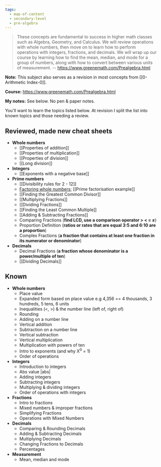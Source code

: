 ```yaml
---
tags:
  - map-of-content
  - secondary-level
  - pre-algebra
---
```


> These concepts are fundamental to success in higher math classes such as Algebra, Geometry, and Calculus. We will review operations with whole numbers, then move on to learn how to perform operations with integers, fractions, and decimals. We will wrap up our course by learning how to find the mean, median, and mode for a group of numbers, along with how to convert between various units of measurement.
> -- https://www.greenemath.com/Prealgebra.html

**Note:** This subject also serves as a revision in most concepts from [[0-Arithmetic Index-0]].

**Course:**
https://www.greenemath.com/Prealgebra.html

**My notes:**
See below. No pen & paper notes.

You'll want to learn the topics listed below. At revision I split the list into known topics and those needing a review.
## Reviewed, made new cheat sheets

- **Whole numbers**
  - [[Properties of addition]]
  - [[Properties of multiplication]]
  - [[Properties of division]]
  - [[Long division]]
- **Integers**
  - [[Exponents with a negative base]]
- **Prime numbers**
  - [[Divisibility rules for 2 - 12]]
  - [Factoring whole numbers](https://www.greenemath.com/Prealgebra/25/PrimeFactorizationLesson.html);  [[Prime factorisation example]]
  - [[Finding the Greatest Common Divisor]]
  - [[Multiplying Fractions]]
  - [[Dividing Fractions]]
  - [[Finding the Least Common Multiple]]
  - [[Adding & Subtracting Fractions]]
  - Comparing Fractions (**find LCD, use a comparison operator > < = ≠**)
  - Proportion Definition (**ratios or rates that are equal 3:5 and 6:10 are a proportion**)
  - Complex Fractions (**a fraction that contains at least one fraction in its numerator or denominator**)
- **Decimals**
  - Decimal Fractions (**a fraction whose denominator is a power/multiple of ten**)
  - [[Dividing Decimals]]

## Known

- **Whole numbers**
  - Place value
  - Expanded form based on place value e.g 4,356 == 4 thousands, 3 hundreds, 5 tens, 6 units
  - Inequalities (<, >) & the number line (left of, right of) 
  - Rounding
  - Adding on a number line
  - Vertical addition
  - Subtraction on a number line
  - Vertical subtraction
  - Vertical multiplication
  - Multiplication with powers of ten
  - Intro to exponents (and why X$^0$  = 1)
  - Order of operations
- **Integers**
  - Introduction to integers
  - Abs value |abs|
  - Adding integers
  - Subtracting integers
  - Multiplying & dividing integers
  - Order of operations with integers
- **Fractions**
  - Intro to fractions
  - Mixed numbers & improper fractions
  - Simplifying Fractions
  - Operations with Mixed Numbers
- **Decimals**
  - Comparing & Rounding Decimals
  - Adding & Subtracting Decimals
  - Multiplying Decimals
  - Changing Fractions to Decimals
  - Percentages
- **Measurement**
  - Mean, median and mode
  


